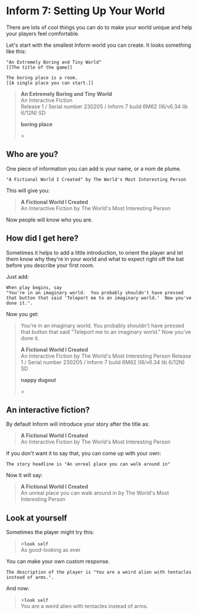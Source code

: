 # Inform 7: Setting Up Your World

There are lots of cool things you can do to make your world unique and help your players feel comfortable.

Let's start with the smallest Inform world you can create.  It looks something like this:

```inform7
"An Extremely Boring and Tiny World"
[[The title of the game]]

The boring place is a room.
[[A single place you can start.]]
```

> **An Extremely Boring and Tiny World**  
> An Interactive Fiction  
> Release 1 / Serial number 230205 / Inform 7 build 6M62 (I6/v6.34 lib 6/12N) SD
> 
> **boring place**  
>
> \>

## Who are you?

One piece of information you can add is your name, or a nom de plume.

```inform7
"A Fictional World I Created" by The World's Most Interesting Person

```

This will give you:

> **A Fictional World I Created**  
> An Interactive Fiction by The World's Most Interesting Person

Now people will know who you are.

## How did I get here?

Sometimes it helps to add a little introduction, to orient the player and let them know why they're in your world and what to expect right off the bat before you describe your first room.

Just add:

```inform7
When play begins, say 
"You're in an imaginary world.  You probably shouldn't have pressed that button that said 'Teleport me to an imaginary world.'  Now you've done it.".
```

Now you get:

> You're in an imaginary world.  You probably shouldn't have pressed that button that said "Teleport me to an imaginary world."  Now you've done it.
> 
> **A Fictional World I Created**  
> An Interactive Fiction by The World's Most Interesting Person
> Release 1 / Serial number 230205 / Inform 7 build 6M62 (I6/v6.34 lib 6/12N) SD
> 
> **nappy dugout**  
> 
> \>

## An interactive fiction?

By default Inform will introduce your story after the title as:

> **A Fictional World I Created**  
> An Interactive Fiction by The World's Most Interesting Person

If you don't want it to say that, you can come up with your own:

```inform7
The story headline is "An unreal place you can walk around in"
```

Now it will say:

> **A Fictional World I Created**  
> An unreal place you can walk around in by The World's Most Interesting Person

## Look at yourself

Sometimes the player might try this:

>\>**`look self`**  
> As good-looking as ever

You can make your own custom response.

```inform7
The description of the player is "You are a weird alien with tentacles instead of arms.".
```

And now:

>\>**`look self`**  
> You are a weird alien with tentacles instead of arms.